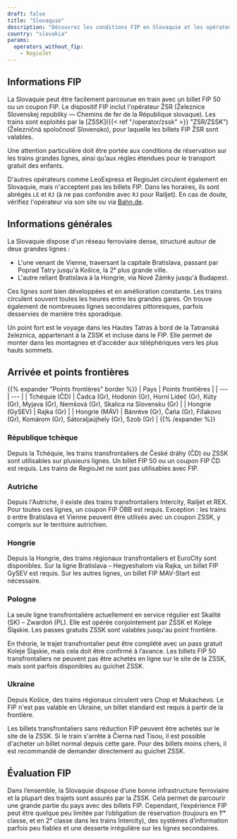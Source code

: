 ```yaml
---
draft: false
title: "Slovaquie"
description: "Découvrez les conditions FIP en Slovaquie et les opérateurs proposant des réductions."
country: "slovakia"
params:
  operators_without_fip:
    - RegioJet
---
```


## Informations FIP

La Slovaquie peut être facilement parcourue en train avec un billet FIP 50 ou un coupon FIP. Le dispositif FIP inclut l'opérateur ŽSR (Železnice Slovenskej republiky — Chemins de fer de la République slovaque). Les trains sont exploités par la [ZSSK]({{< ref "/operator/zssk" >}} "ZSR/ZSSK") (Železničná spoločnosť Slovensko), pour laquelle les billets FIP ŽSR sont valables.

Une attention particulière doit être portée aux conditions de réservation sur les trains grandes lignes, ainsi qu’aux règles étendues pour le transport gratuit des enfants.

D'autres opérateurs comme LeoExpress et RegioJet circulent également en Slovaquie, mais n'acceptent pas les billets FIP. Dans les horaires, ils sont abrégés `LE` et `RJ` (à ne pas confondre avec `RJ` pour Railjet). En cas de doute, vérifiez l'opérateur via son site ou via [Bahn.de](https://int.bahn.de/fr/).

## Informations générales

La Slovaquie dispose d'un réseau ferroviaire dense, structuré autour de deux grandes lignes :

- L'une venant de Vienne, traversant la capitale Bratislava, passant par Poprad Tatry jusqu'à Košice, la 2ᵉ plus grande ville.
- L'autre reliant Bratislava à la Hongrie, via Nové Zámky jusqu'à Budapest.

Ces lignes sont bien développées et en amélioration constante. Les trains circulent souvent toutes les heures entre les grandes gares. On trouve également de nombreuses lignes secondaires pittoresques, parfois desservies de manière très sporadique.

Un point fort est le voyage dans les Hautes Tatras à bord de la Tatranská železnica, appartenant à la ZSSK et incluse dans le FIP. Elle permet de monter dans les montagnes et d’accéder aux téléphériques vers les plus hauts sommets.

## Arrivée et points frontières

{{% expander "Points frontières" border %}}
| Pays | Points frontières |
| --- | --- |
| Tchéquie (ČD) | Čadca (Gr), Hodonin (Gr), Horní Lideč (Gr), Kúty (Gr), Myjava (Gr), Nemšová (Gr), Skalica na Slovensku (Gr) |
| Hongrie (GySEV) | Rajka (Gr) |
| Hongrie (MÁV) | Bánréve (Gr), Čaňa (Gr), Fiľakovo (Gr), Komárom (Gr), Sátoraljaújhely (Gr), Szob (Gr) |
{{% /expander %}}

### République tchèque

Depuis la Tchéquie, les trains transfrontaliers de České dráhy (ČD) ou ZSSK sont utilisables sur plusieurs lignes. Un billet FIP 50 ou un coupon FIP ČD est requis. Les trains de RegioJet ne sont pas utilisables avec FIP.

### Autriche

Depuis l'Autriche, il existe des trains transfrontaliers Intercity, Railjet et REX. Pour toutes ces lignes, un coupon FIP ÖBB est requis. Exception : les trains `D` entre Bratislava et Vienne peuvent être utilisés avec un coupon ZSSK, y compris sur le territoire autrichien.

### Hongrie

Depuis la Hongrie, des trains régionaux transfrontaliers et EuroCity sont disponibles. Sur la ligne Bratislava – Hegyeshalom via Rajka, un billet FIP GySEV est requis. Sur les autres lignes, un billet FIP MAV-Start est nécessaire.

### Pologne

La seule ligne transfrontalière actuellement en service régulier est Skalité (SK) – Zwardoń (PL). Elle est opérée conjointement par ZSSK et Koleje Śląskie. Les passes gratuits ZSSK sont valables jusqu'au point frontière.

En théorie, le trajet transfrontalier peut être complété avec un pass gratuit Koleje Śląskie, mais cela doit être confirmé à l’avance. Les billets FIP 50 transfrontaliers ne peuvent pas être achetés en ligne sur le site de la ZSSK, mais sont parfois disponibles au guichet ZSSK.

### Ukraine

Depuis Košice, des trains régionaux circulent vers Chop et Mukachevo. Le FIP n'est pas valable en Ukraine, un billet standard est requis à partir de la frontière.

Les billets transfrontaliers sans réduction FIP peuvent être achetés sur le site de la ZSSK. Si le train s'arrête à Čierna nad Tisou, il est possible d'acheter un billet normal depuis cette gare. Pour des billets moins chers, il est recommandé de demander directement au guichet ZSSK.

## Évaluation FIP

Dans l’ensemble, la Slovaquie dispose d’une bonne infrastructure ferroviaire et la plupart des trajets sont assurés par la ZSSK. Cela permet de parcourir une grande partie du pays avec des billets FIP. Cependant, l’expérience FIP peut être quelque peu limitée par l’obligation de réservation (toujours en 1ʳᵉ classe, et en 2ᵉ classe dans les trains Intercity), des systèmes d’information parfois peu fiables et une desserte irrégulière sur les lignes secondaires.
